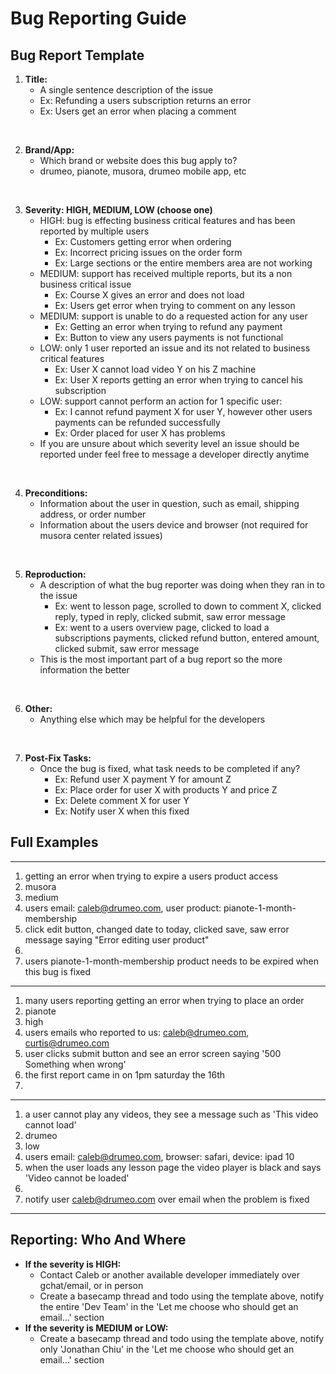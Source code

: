 # Bug Reporting Guide

## Bug Report Template
1. **Title:**
    - A single sentence description of the issue
    - Ex: Refunding a users subscription returns an error
    - Ex: Users get an error when placing a comment
<br>

2. **Brand/App:**
    - Which brand or website does this bug apply to?
    - drumeo, pianote, musora, drumeo mobile app, etc
<br>

3. **Severity: HIGH, MEDIUM, LOW (choose one)**
    - HIGH: bug is effecting business critical features and has been reported by multiple users
        - Ex: Customers getting error when ordering
        - Ex: Incorrect pricing issues on the order form
        - Ex: Large sections or the entire members area are not working
    - MEDIUM: support has received multiple reports, but its a non business critical issue
        - Ex: Course X gives an error and does not load
        - Ex: Users get error when trying to comment on any lesson
    - MEDIUM: support is unable to do a requested action for any user
        - Ex: Getting an error when trying to refund any payment
        - Ex: Button to view any users payments is not functional
    - LOW: only 1 user reported an issue and its not related to business critical features
        - Ex: User X cannot load video Y on his Z machine
        - Ex: User X reports getting an error when trying to cancel his subscription
    - LOW: support cannot perform an action for 1 specific user:
        - Ex: I cannot refund payment X for user Y, however other users payments can be refunded successfully
        - Ex: Order placed for user X has problems
    - If you are unsure about which severity level an issue should be reported under feel free to message a developer directly anytime
<br>

4. **Preconditions:**
    - Information about the user in question, such as email, shipping address, or order number
    - Information about the users device and browser (not required for musora center related issues)
<br>

5. **Reproduction:**
    - A description of what the bug reporter was doing when they ran in to the issue
        - Ex: went to lesson page, scrolled to down to comment X, clicked reply, typed in reply, clicked submit, saw error message
        - Ex: went to a users overview page, clicked to load a subscriptions payments, clicked refund button, entered amount, clicked submit, saw error message
    - This is the most important part of a bug report so the more information the better
<br>

6. **Other:**
    - Anything else which may be helpful for the developers
<br>

7. **Post-Fix Tasks:**
    - Once the bug is fixed, what task needs to be completed if any?
        - Ex: Refund user X payment Y for amount Z
        - Ex: Place order for user X with products Y and price Z
        - Ex: Delete comment X for user Y
        - Ex: Notify user X when this fixed
        

## Full Examples

--- 

1. getting an error when trying to expire a users product access
2. musora
3. medium
4. users email: caleb@drumeo.com, user product: pianote-1-month-membership
5. click edit button, changed date to today, clicked save, saw error message saying "Error editing user product"
6. 
7. users pianote-1-month-membership product needs to be expired when this bug is fixed

---
 
1. many users reporting getting an error when trying to place an order
2. pianote
3. high
4. users emails who reported to us: caleb@drumeo.com, curtis@drumeo.com
5. user clicks submit button and see an error screen saying '500 Something when wrong'
6. the first report came in on 1pm saturday the 16th
7. 

--- 

1. a user cannot play any videos, they see a message such as 'This video cannot load'
2. drumeo
3. low
4. users email: caleb@drumeo.com, browser: safari, device: ipad 10
5. when the user loads any lesson page the video player is black and says 'Video cannot be loaded'
6. 
7. notify user caleb@drumeo.com over email when the problem is fixed

--- 

## Reporting: Who And Where

- **If the severity is HIGH:**
    - Contact Caleb or another available developer immediately over gchat/email, or in person
    - Create a basecamp thread and todo using the template above, notify the entire 'Dev Team' in the 'Let me choose who should get an email…' section
- **If the severity is MEDIUM or LOW:**
    - Create a basecamp thread and todo using the template above, notify only 'Jonathan Chiu' in the 'Let me choose who should get an email…' section